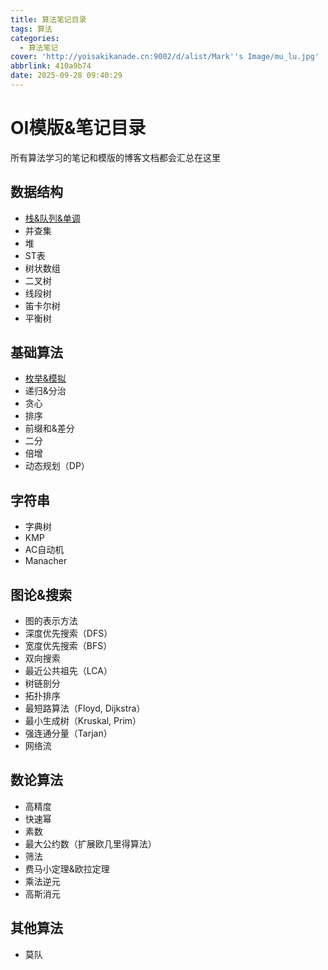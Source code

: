 ```yaml
---
title: 算法笔记目录
tags: 算法
categories:
  - 算法笔记
cover: 'http://yoisakikanade.cn:9002/d/alist/Mark''s Image/mu_lu.jpg'
abbrlink: 410a9b74
date: 2025-09-28 09:40:29
---
```


# OI模版&笔记目录

所有算法学习的笔记和模版的博客文档都会汇总在这里

## 数据结构

- [栈&队列&单调](http://121.196.247.213:26080/posts/666280cb/)
- 并查集
- 堆
- ST表
- 树状数组
- 二叉树
- 线段树
- 笛卡尔树
- 平衡树

## 基础算法

- [枚举&模拟](http://121.196.247.213:26080/posts/7dcfa896/)
- 递归&分治
- 贪心
- 排序
- 前缀和&差分
- 二分
- 倍增
- 动态规划（DP）

## 字符串

- 字典树
- KMP
- AC自动机
- Manacher

## 图论&搜索

- 图的表示方法
- 深度优先搜索（DFS）
- 宽度优先搜索（BFS）
- 双向搜索
- 最近公共祖先（LCA）
- 树链剖分
- 拓扑排序
- 最短路算法（Floyd, Dijkstra）
- 最小生成树（Kruskal, Prim）
- 强连通分量（Tarjan）
- 网络流

## 数论算法

- 高精度
- 快速幂
- 素数
- 最大公约数（扩展欧几里得算法）
- 筛法
- 费马小定理&欧拉定理
- 乘法逆元
- 高斯消元

## 其他算法

- 莫队
